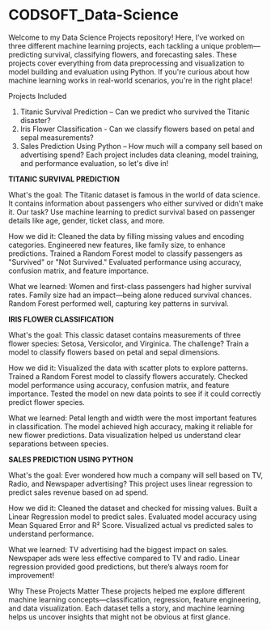 # CODSOFT_Data-Science
Welcome to my Data Science Projects repository! Here, I’ve worked on three different machine learning projects, each tackling a unique problem—predicting survival, classifying flowers, and forecasting sales.
These projects cover everything from data preprocessing and visualization to model building and evaluation using Python. If you're curious about how machine learning works in real-world scenarios, you're in the right place!

Projects Included
1. Titanic Survival Prediction – Can we predict who survived the Titanic disaster?
2. Iris Flower Classification - Can we classify flowers based on petal and sepal measurements?
3. Sales Prediction Using Python – How much will a company sell based on advertising spend?
Each project includes data cleaning, model training, and performance evaluation, so let's dive in!

**TITANIC SURVIVAL PREDICTION**

What's the goal:
The Titanic dataset is famous in the world of data science. It contains information about passengers who either survived or didn't make it. Our task? Use machine learning to predict survival based on passenger details like age, gender, ticket class, and more.

How we did it:
Cleaned the data by filling missing values and encoding categories.
Engineered new features, like family size, to enhance predictions.
Trained a Random Forest model to classify passengers as "Survived" or "Not Survived."
Evaluated performance using accuracy, confusion matrix, and feature importance.

What we learned:
Women and first-class passengers had higher survival rates.
Family size had an impact—being alone reduced survival chances.
Random Forest performed well, capturing key patterns in survival.

**IRIS FLOWER CLASSIFICATION**

What's the goal:
This classic dataset contains measurements of three flower species: Setosa, Versicolor, and Virginica. The challenge? Train a model to classify flowers based on petal and sepal dimensions.

How we did it:
Visualized the data with scatter plots to explore patterns.
Trained a Random Forest model to classify flowers accurately.
Checked model performance using accuracy, confusion matrix, and feature importance.
Tested the model on new data points to see if it could correctly predict flower species.

What we learned:
Petal length and width were the most important features in classification.
The model achieved high accuracy, making it reliable for new flower predictions.
Data visualization helped us understand clear separations between species.

**SALES PREDICTION USING PYTHON**

What's the goal:
Ever wondered how much a company will sell based on TV, Radio, and Newspaper advertising? This project uses linear regression to predict sales revenue based on ad spend.

How we did it:
Cleaned the dataset and checked for missing values.
Built a Linear Regression model to predict sales.
Evaluated model accuracy using Mean Squared Error and R² Score.
Visualized actual vs predicted sales to understand performance.

What we learned:
TV advertising had the biggest impact on sales.
Newspaper ads were less effective compared to TV and radio.
Linear regression provided good predictions, but there’s always room for improvement!

Why These Projects Matter
These projects helped me explore different machine learning concepts—classification, regression, feature engineering, and data visualization. Each dataset tells a story, and machine learning helps us uncover insights that might not be obvious at first glance.
